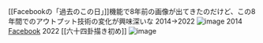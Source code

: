 
[[Facebookの「過去のこの日」]]機能で8年前の画像が出てきたのだけど、この8年間でのアウトプット技術の変化が興味深いな
2014→2022
![image](https://gyazo.com/f17a7391892a8ebe08896b671f361049/thumb/1000)
2014 [Facebook](https://www.facebook.com/photo?fbid=10202396254444228&set=a.10202384949441610)
2022 [[六十四卦描き初め]]
![image](https://gyazo.com/8ca8d5a89cf3f19933d66ea9bdd2b2c2/thumb/1000)

